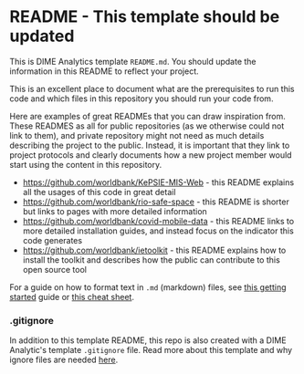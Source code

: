 # README - This template should be updated

This is DIME Analytics template `README.md`. You should update the information in this README to reflect your project.

This is an excellent place to document what are the prerequisites to run this code and which files in this repository you should run your code from. 

Here are examples of great READMEs that you can draw inspiration from.
These READMES as all for public repositories (as we otherwise could not link to them), 
and private repository might not need as much details describing the project to the public.
Instead, it is important that they link to project protocols
and clearly documents how a new project member would start using the content in this repository.

* https://github.com/worldbank/KePSIE-MIS-Web - this README explains all the usages of this code in great detail
* https://github.com/worldbank/rio-safe-space - this README is shorter but links to pages with more detailed information
* https://github.com/worldbank/covid-mobile-data - this README links to more detailed installation guides, and instead focus on the indicator this code generates
* https://github.com/worldbank/ietoolkit - this README explains how to install the toolkit and describes how the public can contribute to this open source tool

For a guide on how to format text in `.md` (markdown) files, see [this getting started](https://www.markdownguide.org/getting-started/) guide or [this cheat sheet](https://www.markdownguide.org/cheat-sheet/).

### .gitignore
In addition to this template README, this repo is also created with a DIME Analytic's template `.gitignore` file. Read more about this template and why ignore files are needed [here](https://github.com/worldbank/dime-github-trainings/tree/master/GitHub-resources/DIME-GitHub-Templates).
